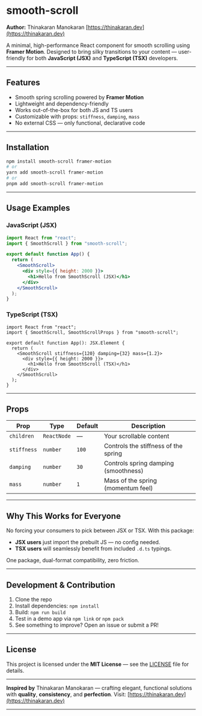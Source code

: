 # smooth-scroll

**Author:** Thinakaran Manokaran 
[https://thinakaran.dev](https://thinakaran.dev)

A minimal, high-performance React component for smooth scrolling using **Framer Motion**. Designed to bring silky transitions to your content — user-friendly for both **JavaScript (JSX)** and **TypeScript (TSX)** developers.

---

##  Features

- Smooth spring scrolling powered by **Framer Motion**
- Lightweight and dependency-friendly
- Works out-of-the-box for both JS and TS users
- Customizable with props: `stiffness`, `damping`, `mass`
- No external CSS — only functional, declarative code

---

##  Installation

```bash
npm install smooth-scroll framer-motion
# or
yarn add smooth-scroll framer-motion
# or
pnpm add smooth-scroll framer-motion
````

---

## Usage Examples

### JavaScript (JSX)

```jsx
import React from "react";
import { SmoothScroll } from "smooth-scroll";

export default function App() {
  return (
    <SmoothScroll>
      <div style={{ height: 2000 }}>
        <h1>Hello from SmoothScroll (JSX)</h1>
      </div>
    </SmoothScroll>
  );
}
```

### TypeScript (TSX)

```tsx
import React from "react";
import { SmoothScroll, SmoothScrollProps } from "smooth-scroll";

export default function App(): JSX.Element {
  return (
    <SmoothScroll stiffness={120} damping={32} mass={1.2}>
      <div style={{ height: 2000 }}>
        <h1>Hello from SmoothScroll (TSX)</h1>
      </div>
    </SmoothScroll>
  );
}
```

---

## Props

| Prop        | Type        | Default | Description                          |
| ----------- | ----------- | ------- | ------------------------------------ |
| `children`  | `ReactNode` | —       | Your scrollable content              |
| `stiffness` | `number`    | `100`   | Controls the stiffness of the spring |
| `damping`   | `number`    | `30`    | Controls spring damping (smoothness) |
| `mass`      | `number`    | `1`     | Mass of the spring (momentum feel)   |

---

## Why This Works for Everyone

No forcing your consumers to pick between JSX or TSX. With this package:

* **JSX users** just import the prebuilt JS — no config needed.
* **TSX users** will seamlessly benefit from included `.d.ts` typings.

One package, dual-format compatibility, zero friction.

---

## Development & Contribution

1. Clone the repo
2. Install dependencies: `npm install`
3. Build: `npm run build`
4. Test in a demo app via `npm link` or `npm pack`
5. See something to improve? Open an issue or submit a PR!

---

## License

This project is licensed under the **MIT License** — see the [LICENSE](LICENSE) file for details.

---

**Inspired by** Thinakaran Manokaran — crafting elegant, functional solutions with **quality**, **consistency**, and **perfection**.
Visit: [https://thinakaran.dev](https://thinakaran.dev)

---